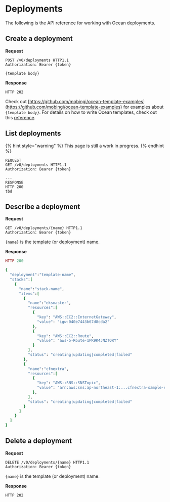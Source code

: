 # Deployments

The following is the API reference for working with Ocean deployments. 

## Create a deployment

**Request**

```http
POST /v0/deployments HTTP1.1
Authorization: Bearer {token}

{template body}
```

**Response**

```http
HTTP 202
```

Check out [https://github.com/mobingi/ocean-template-examples](https://github.com/mobingi/ocean-template-examples) for examples about `{template body}`. For details on how to write Ocean templates, check out this [reference](https://docs.mobingi.com/v/ocean-en/template-2018-07-02).

## List deployments

{% hint style="warning" %}
This page is still a work in progress.
{% endhint %}

```http
REQUEST
GET /v0/deployments HTTP1.1
Authorization: Bearer {token}

---
RESPONSE
HTTP 200
tbd
```

## Describe a deployment

**Request**

```http
GET /v0/deployments/{name} HTTP1.1
Authorization: Bearer {token}
```

`{name}` is the template (or deployment) name.

**Response**

```ruby
HTTP 200

{
  "deployment":"template-name",
  "stacks":[
    {
      "name":"stack-name",
      "items":[
        {
          "name":"eksmaster",
          "resources":[
            {
              "key": "AWS::EC2::InternetGateway",
              "value": "igw-040e7443b67d8cda2"
            },
            {
              "key": "AWS::EC2::Route",
              "value": "aws-5-Route-1PR9K4JNZTQRY"
            }
          ],
          "status": "creating|updating|completed|failed"
        },
        {
          "name":"cfnextra",
          "resources":[
            {
              "key": "AWS::SNS::SNSTopic",
              "value": "arn:aws:sns:ap-northeast-1:...cfnextra-sample-snstopic"
            },
          ],
          "status": "creating|updating|completed|failed"
        }
      ]
    }     
  ]
}
```

## Delete a deployment

**Request**

```http
DELETE /v0/deployments/{name} HTTP1.1
Authorization: Bearer {token}
```

`{name}` is the template (or deployment) name.

**Response**

```http
HTTP 202
```

